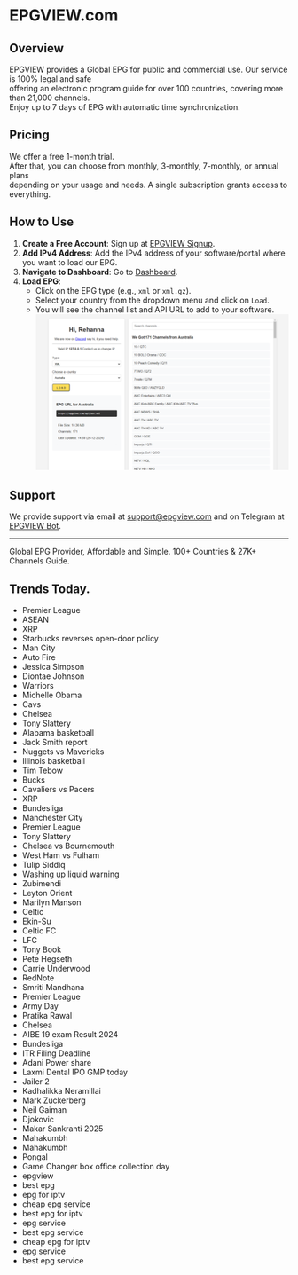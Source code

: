 # EPGVIEW.com



## Overview
EPGVIEW provides a Global EPG for public and commercial use. Our service is 100% legal and safe\
offering an electronic program guide for over 100 countries, covering more than 21,000 channels.\
Enjoy up to 7 days of EPG with automatic time synchronization.

## Pricing
We offer a free 1-month trial. \
After that, you can choose from monthly, 3-monthly, 7-monthly, or annual plans \
depending on your usage and needs. A single subscription grants access to everything.

## How to Use
1. **Create a Free Account**: Sign up at [EPGVIEW Signup](https://epgview.com/signup.php).
2. **Add IPv4 Address**: Add the IPv4 address of your software/portal where you want to load our EPG.
3. **Navigate to Dashboard**: Go to [Dashboard](https://epgview.com/dashboard.php).
4. **Load EPG**:
   - Click on the EPG type (e.g., `xml` or `xml.gz`).
   - Select your country from the dropdown menu and click on `Load`.
   - You will see the channel list and API URL to add to your software.
![EPGVIEW](img/dashboard.png)
## Support
We provide support via email at [support@epgview.com](mailto:support@epgview.com) and on Telegram at [EPGVIEW Bot](https://t.me/epgview_bot).

---

Global EPG Provider, Affordable and Simple. 100+ Countries & 27K+ Channels Guide.

## Trends Today.

- Premier League
- ASEAN
- XRP
- Starbucks reverses open-door policy
- Man City
- Auto Fire
- Jessica Simpson
- Diontae Johnson
- Warriors
- Michelle Obama
- Cavs
- Chelsea
- Tony Slattery
- Alabama basketball
- Jack Smith report
- Nuggets vs Mavericks
- Illinois basketball
- Tim Tebow
- Bucks
- Cavaliers vs Pacers
- XRP
- Bundesliga
- Manchester City
- Premier League
- Tony Slattery
- Chelsea vs Bournemouth
- West Ham vs Fulham
- Tulip Siddiq
- Washing up liquid warning
- Zubimendi
- Leyton Orient
- Marilyn Manson
- Celtic
- Ekin-Su
- Celtic FC
- LFC
- Tony Book
- Pete Hegseth
- Carrie Underwood
- RedNote
- Smriti Mandhana
- Premier League
- Army Day
- Pratika Rawal
- Chelsea
- AIBE 19 exam Result 2024
- Bundesliga
- ITR Filing Deadline
- Adani Power share
- Laxmi Dental IPO GMP today
- Jailer 2
- Kadhalikka Neramillai
- Mark Zuckerberg
- Neil Gaiman
- Djokovic
- Makar Sankranti 2025
- Mahakumbh
- Mahakumbh
- Pongal
- Game Changer box office collection day
- epgview
- best epg
- epg for iptv
- cheap epg service
- best epg for iptv
- epg service
- best epg service
- cheap epg for iptv
- epg service
- best epg service
